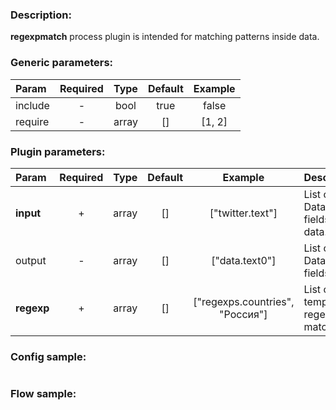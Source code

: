 ### Description:

**regexpmatch** process plugin is intended for matching patterns inside
data.


### Generic parameters:

| Param   | Required | Type  | Default | Example |
|:--------|:--------:|:-----:|:-------:|:-------:|
| include |    -     | bool  |  true   |  false  |
| require |    -     | array |   []    | [1, 2]  |


### Plugin parameters:

| Param      | Required | Type  | Default |             Example             | Description                                        |
|:-----------|:--------:|:-----:|:-------:|:-------------------------------:|:---------------------------------------------------|
| **input**  |    +     | array |   []    |        ["twitter.text"]         | List of DataItem fields with data.                 |
| output     |    -     | array |   []    |         ["data.text0"]          | List of target DataItem fields.                    |
| **regexp** |    +     | array |   []    | ["regexps.countries", "Россия"] | List of config templates/raw regexps for matching. |

### Config sample:

```toml

```

### Flow sample:

```yaml
```

